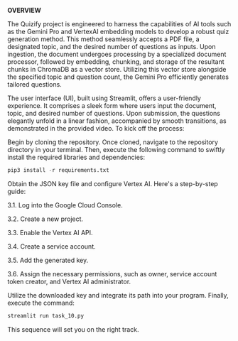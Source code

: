 **OVERVIEW**


The Quizify project is engineered to harness the capabilities of AI tools such as the Gemini Pro and VertexAI embedding models to develop a robust quiz generation method. 
This method seamlessly accepts a PDF file, a designated topic, and the desired number of questions as inputs. 
Upon ingestion, the document undergoes processing by a specialized document processor, followed by embedding, chunking, 
and storage of the resultant chunks in ChromaDB as a vector store. Utilizing this vector store alongside the specified topic and question count, 
the Gemini Pro efficiently generates tailored questions.

The user interface (UI), built using Streamlit, offers a user-friendly experience. 
It comprises a sleek form where users input the document, topic, and desired number of questions. Upon submission, the questions elegantly unfold in a linear fashion, 
accompanied by smooth transitions, as demonstrated in the provided video.
To kick off the process:

Begin by cloning the repository.
Once cloned, navigate to the repository directory in your terminal. Then, execute the following command to swiftly install the required libraries and dependencies:

```python
pip3 install -r requirements.txt
```

Obtain the JSON key file and configure Vertex AI. Here's a step-by-step guide:

3.1. Log into the Google Cloud Console.

3.2. Create a new project.

3.3. Enable the Vertex AI API.

3.4. Create a service account.

3.5. Add the generated key.

3.6. Assign the necessary permissions, such as owner, service account token creator, and Vertex AI administrator.

Utilize the downloaded key and integrate its path into your program.
Finally, execute the command:
```python
streamlit run task_10.py
```
This sequence will set you on the right track.
